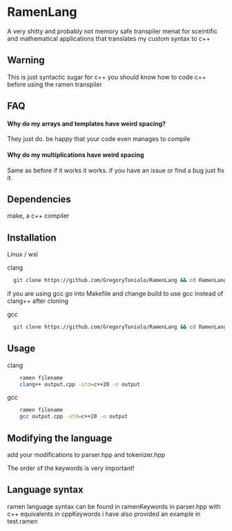 
# RamenLang

A very shitty and probably not memory safe transpiler menat for sceintific and mathematical applications that translates my custom syntax to c++

## Warning
This is just syntactic sugar for c++ you should know how to code c++ before using the ramen transpiler

## FAQ

#### Why do my arrays and templates have weird spacing?
They just do. be happy that your code even manages to compile

#### Why do my multiplications have weird spacing
Same as before if it works it works. if you have an issue or find a bug just fix it.


## Dependencies

make, a c++ compiler

## Installation
Linux / wsl

clang
```bash
  git clone https://github.com/GregoryToniolo/RamenLang && cd RamenLang && clang++ main.cpp -std=c++20 -o ramen && make build && sudo cp ramen /usr/bin 
```
if you are using gcc go into Makefile and change build to use gcc instead of clang++ after cloning

gcc
```bash
  git clone https://github.com/GregoryToniolo/RamenLang && cd RamenLang && gcc main.cpp -std=c++20 -o ramen && make build && sudo cp ramen /usr/bin 
```
## Usage

clang
```bash
    ramen filename 
    clang++ output.cpp -std=c++20 -o output
```
gcc
```bash
    ramen filename
    gcc output.cpp -std=c++20 -o output
```
## Modifying the language

add your modifications to parser.hpp and tokenizer.hpp

The order of the keywords is very important!

## Language syntax

ramen language syntax can be found in ramenKeywords in parser.hpp with c++ equivalents in cppKeywords
i have also provided an example in test.ramen
